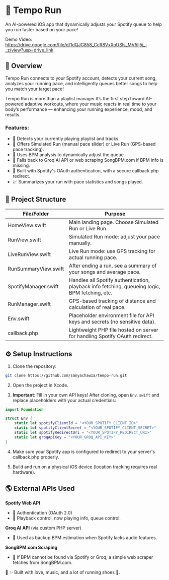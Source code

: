 # 👟 Tempo Run

An AI-powered iOS app that dynamically adjusts your Spotify queue to help you run faster based on your pace!

Demo Video: https://drive.google.com/file/d/1dQJG858_CcR8VxXoUSls_MV5Ij5j_-_z/view?usp=drive_link

## 📜 Overview

Tempo Run connects to your Spotify account, detects your current song, analyzes your running pace, and intelligently queues better songs to help you match your target pace!


Tempo Run is more than a playlist manager.It’s the first step toward AI-powered adaptive workouts, where your music reacts in real time to your body’s performance — enhancing your running experience, mood, and results.

### Features:

- 📀 Detects your currently playing playlist and tracks.
- 🏃 Offers Simulated Run (manual pace slider) or Live Run (GPS-based pace tracking).
- 🤖 Uses BPM analysis to dynamically adjust the queue.
- 🛟 Falls back to Groq AI API or web scraping SongBPM.com if BPM info is missing.
- 🔗 Built with Spotify's OAuth authentication, with a secure callback.php redirect.
- 📈 Summarizes your run with pace statistics and songs played.

## 📂 Project Structure

| File/Folder | Purpose |
|-------------|---------|
| HomeView.swift | Main landing page. Choose Simulated Run or Live Run. |
| RunView.swift | Simulated Run mode: adjust your pace manually. |
| LiveRunView.swift | Live Run mode: use GPS tracking for actual running pace. |
| RunSummaryView.swift | After ending a run, see a summary of your songs and average pace. |
| SpotifyManager.swift | Handles all Spotify authentication, playback info fetching, queueing logic, BPM fetching, etc. |
| RunManager.swift | GPS-based tracking of distance and calculation of real pace. |
| Env.swift | Placeholder environment file for API keys and secrets (no sensitive data). |
| callback.php | Lightweight PHP file hosted on server for handling Spotify OAuth redirect. |

## ⚙️ Setup Instructions

1. Clone the repository:
```bash
git clone https://github.com/sanyachaw1a/tempo-run.git
```

2. Open the project in Xcode.

3. **Important**: Fill in your own API keys! After cloning, open `Env.swift` and replace placeholders with your actual credentials:
```swift
import Foundation

struct Env {
    static let spotifyClientId = "<YOUR_SPOTIFY_CLIENT_ID>"
    static let spotifyClientSecret = "<YOUR_SPOTIFY_CLIENT_SECRET>"
    static let spotifyRedirectUri = "<YOUR_SPOTIFY_REDIRECT_URI>"
    static let groqApiKey = "<YOUR_GROQ_API_KEY>"
}
```

4. Make sure your Spotify app is configured to redirect to your server's callback.php properly.

5. Build and run on a physical iOS device (location tracking requires real hardware).

## 🌎 External APIs Used

**Spotify Web API**
- 🔹 Authentication (OAuth 2.0)
- 🔹 Playback control, now playing info, queue control.

**Groq AI API** (via custom PHP server)
- 🔹 Used as backup BPM estimation when Spotify lacks audio features.

**SongBPM.com Scraping**
- 🔹 If BPM cannot be found via Spotify or Groq, a simple web scraper fetches from SongBPM.com.

🚀 ✨ Built with love, music, and a lot of running shoes 👟.
